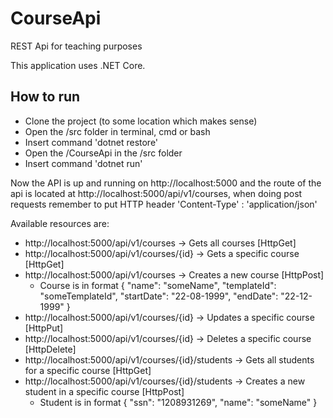 # CourseApi
REST Api for teaching purposes

This application uses .NET Core.

## How to run

* Clone the project (to some location which makes sense)
* Open the /src folder in terminal, cmd or bash
* Insert command 'dotnet restore'
* Open the /CourseApi in the /src folder
* Insert command 'dotnet run'

Now the API is up and running on http://localhost:5000 and the route of the api is located at http://localhost:5000/api/v1/courses,
when doing post requests remember to put HTTP header 'Content-Type' : 'application/json'

Available resources are:
  * http://localhost:5000/api/v1/courses -> Gets all courses [HttpGet]
  * http://localhost:5000/api/v1/courses/{id} -> Gets a specific course [HttpGet]
  * http://localhost:5000/api/v1/courses -> Creates a new course [HttpPost] 
    - Course is in format { "name": "someName", "templateId": "someTemplateId", "startDate": "22-08-1999", "endDate": "22-12-1999" }
  * http://localhost:5000/api/v1/courses/{id} -> Updates a specific course [HttpPut]
  * http://localhost:5000/api/v1/courses/{id} -> Deletes a specific course [HttpDelete]
  * http://localhost:5000/api/v1/courses/{id}/students -> Gets all students for a specific course [HttpGet]
  * http://localhost:5000/api/v1/courses/{id}/students -> Creates a new student in a specific course [HttpPost]
    - Student is in format { "ssn": "1208931269", "name": "someName" }
